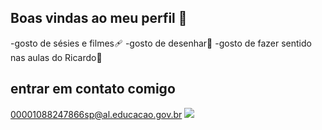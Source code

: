 ## Boas vindas ao meu perfil 🖤

-gosto de sésies e filmes🩹 
-gosto de desenhar🎱
-gosto de fazer sentido nas aulas do Ricardo🧠
## entrar em contato comigo

00001088247866sp@al.educacao.gov.br
![](https://tenor.com/pt-BR/view/omega-nuggets-gif-11188255076402507252)
